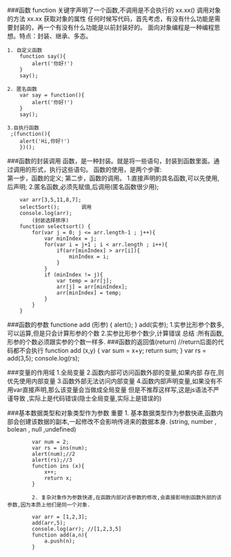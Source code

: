 ###函数
		function 关键字声明了一个函数,不调用是不会执行的
		xx.xx()   调用对象的方法
		xx.xx 	  获取对象的属性
		任何时候写代码，首先考虑，有没有什么功能是需要封装的，再一个有没有什么功能是以前封装好的。
		面向对象编程是一种编程思想。特点：封装、继承、多态。

	1. 自定义函数
		function say(){
			alert('你好!')
		}
		say();

	2. 匿名函数
		var say = function(){
			alert('你好!')
		}
		say();

	3.自执行函数
	 ;(function(){
		alert('Hi,你好!')
		})();
###函数的封装调用
	函数，是一种封装。就是将一些语句，封装到函数里面。通过调用的形式，执行这些语句。
	函数的使用，是两个步骤:	
			第一步，函数的定义;
			第二步，函数的调用。
	1.直接声明的具名函数,可以先使用,后声明;
	2.匿名函数,必须先赋值,后调用(匿名函数很少用);

		var arr[3,5,11,8,7];
		selectSort();  		调用
		console.log(arr); 
			(封装选择排序)
		function selectsort() {
			for(var j = 0; j <= arr.length-1 ; j++){
				var minIndex = j;
				for(var i = j+1 ; i < arr.length ; i++){
					if(arr[minIndex] > arr[i]){
						minIndex = i;
					}
				}
				if (minIndex != j){
					var temp = arr[j];
					arr[j] = arr[minIndex];
					arr[minIndex] = temp;
				}
			}
		}
###函数的参数
	functione add (形参) {
		alert();
	}
	add(实参);
	1.实参比形参个数多,可以运算,但是只会计算形参的个数
	2.实参比形参个数少,计算错误
	总结 :所有函数,形参的个数必须跟实参的个数一样多.
###函数的返回值(return) //return后面的代码都不会执行
	function add (x,y) {
		var sum = x+y;
		return sum;
	}
	var rs = add(3,5);
	console.log(rs);

###变量的作用域
	1.全局变量
	2.函数内部可访问函数外部的变量,如果内部	存在,则优先使用内部变量
	3.函数外部无法访问内部变量
	4.函数内部声明变量,如果没有不用var直接声明,那么该变量会当做成全局变量
	  但是不推荐这样写,这是js语法不严谨导致	,实际上是代码错误(隐士全局变量,实际上是错误的)

###基本数据类型和对象类型作为参数
	重要		1. 基本数据类型作为参数快递,函数内部会创建该数据的副本,一起修改不会影响传进来的数据本身. 
			(string, number , bolean , null ,undefined)

			var num = 2;
			var rs = ins(num);
			alert(num);//2
			alert(rs);//3
			function ins (x){
				x++;
				return x;
			}

			2. 复杂对象作为参数快递,在函数内部对该参数的修改,会直接影响到函数外部的该参数,因为本质上他们是同一个对象.

			var arr = [1,2,3];
			add(arr,5);
			console.log(arr); //[1,2,3,5]
			function add(a,n){
				a.push(n);
			}